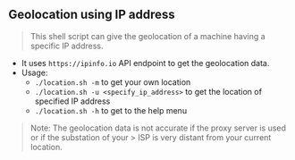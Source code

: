 ## Geolocation using IP address
> This shell script can give the geolocation of a machine having a specific IP address. 

- It uses `https://ipinfo.io` API endpoint to get the geolocation data. 
- Usage: 
    - `./location.sh -m` to get your own location
    - `./location.sh -u <specify_ip_address>` to get the location of specified IP address
    - `./location.sh -h` to get to the help menu

> Note: The geolocation data is not accurate if the proxy server is used or if the substation of your > ISP is very distant from your current location. 
